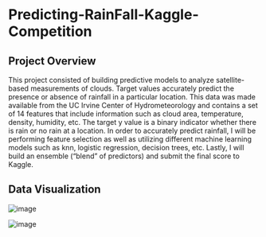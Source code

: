 # Predicting-RainFall-Kaggle-Competition


## Project Overview
This project consisted of building predictive models to analyze satellite-based measurements of clouds. Target values accurately predict the presence or absence of rainfall in a particular location. This data was made available from the UC Irvine Center of Hydrometeorology and contains a set of 14 features that include information such as cloud area, temperature, density, humidity, etc. The target y value is a binary indicator whether there is rain or no rain at a location. In order to accurately predict rainfall, I will be performing feature selection as well as utilizing different machine learning models such as knn, logistic regression, decision trees, etc. Lastly, I will build an ensemble (“blend” of predictors) and submit the final score to Kaggle.



## Data Visualization 

![image](https://cloud.githubusercontent.com/assets/14288364/24432864/bbc8dfde-13d9-11e7-8859-b26189246fd8.png)


![image](https://cloud.githubusercontent.com/assets/14288364/24432845/a6c5b6b6-13d9-11e7-9813-828e3320c496.png)
